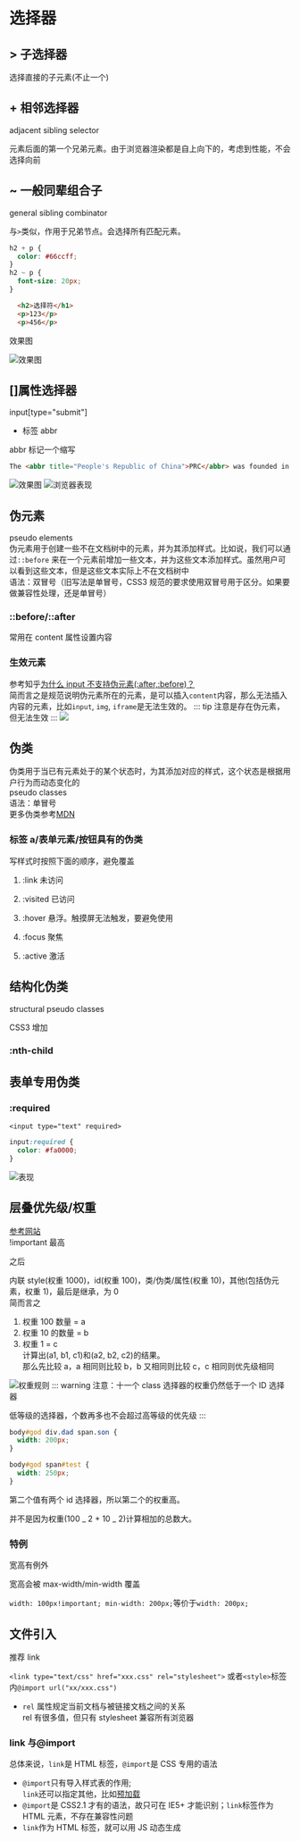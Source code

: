# 选择器

## > 子选择器

选择直接的子元素(不止一个)

## + 相邻选择器

adjacent sibling selector

元素后面的第一个兄弟元素。由于浏览器渲染都是自上向下的，考虑到性能，不会选择向前

## ~ 一般同辈组合子

general sibling combinator

与`>`类似，作用于兄弟节点。会选择所有匹配元素。

```css
h2 + p {
  color: #66ccff;
}
h2 ~ p {
  font-size: 20px;
}
```

```html
  <h2>选择符</h1>
  <p>123</p>
  <p>456</p>
```

效果图

![效果图](../images/f2e8c1dc33947c0e774d532a5f05a06d.png)

## []属性选择器

input[type="submit"]

- 标签 abbr

abbr 标记一个缩写

```html
The <abbr title="People's Republic of China">PRC</abbr> was founded in 1949.
```

![效果图](../images/b945de9edc499f32b059324e0eb61375.png)
![浏览器表现](../images/e37a5ce09c1ee0dc9a75eca2576bb92d.png)

## 伪元素

pseudo elements  
伪元素用于创建一些不在文档树中的元素，并为其添加样式。比如说，我们可以通过`::before` 来在一个元素前增加一些文本，并为这些文本添加样式。虽然用户可以看到这些文本，但是这些文本实际上不在文档树中  
语法：双冒号（旧写法是单冒号，CSS3 规范的要求使用双冒号用于区分。如果要做兼容性处理，还是单冒号）

### ::before/::after

常用在 content 属性设置内容

### 生效元素

参考知乎[为什么 input 不支持伪元素(:after,:before)？](https://www.zhihu.com/question/21296044/answer/27011625)  
简而言之是规范说明伪元素所在的元素，是可以插入`content`内容，那么无法插入内容的元素，比如`input`, `img`, `iframe`是无法生效的。
::: tip
注意是存在伪元素，但无法生效
:::
![](../images/pesdo_element.jpg)

## 伪类

伪类用于当已有元素处于的某个状态时，为其添加对应的样式，这个状态是根据用户行为而动态变化的  
pseudo classes  
语法：单冒号  
更多伪类参考[MDN](https://developer.mozilla.org/zh-CN/docs/Web/CSS/Pseudo-classes)

### 标签 a/表单元素/按钮具有的伪类

写样式时按照下面的顺序，避免覆盖

1.  :link 未访问

2.  :visited 已访问

3.  :hover 悬浮。触摸屏无法触发，要避免使用

4.  :focus 聚焦

5.  :active 激活

## 结构化伪类

structural pseudo classes

CSS3 增加

### :nth-child

## 表单专用伪类

### :required

`<input type="text" required>`

```css
input:required {
  color: #fa0000;
}
```

![表现](../images/ebf0ab96276f201597e464f2b1817dd8.png)

## 层叠优先级/权重

[参考网站](https://juejin.im/post/5ce607a7e51d454f6f16eb3d)  
!important 最高

之后

内联 style(权重 1000)，id(权重 100)，类/伪类/属性(权重 10)，其他(包括伪元素，权重 1)，最后是继承，为 0  
简而言之

1. 权重 100 数量 = a
2. 权重 10 的数量 = b
3. 权重 1 = c  
   计算出(a1, b1, c1)和(a2, b2, c2)的结果。  
   那么先比较 a，a 相同则比较 b，b 又相同则比较 c，c 相同则优先级相同

![权重规则](../images/f17a5fa6839e6883c8734b01f6616d22.png)
::: warning
注意：十一个 class 选择器的权重仍然低于一个 ID 选择器

低等级的选择器，个数再多也不会超过高等级的优先级
:::

```css
body#god div.dad span.son {
  width: 200px;
}

body#god span#test {
  width: 250px;
}
```

第二个值有两个 id 选择器，所以第二个的权重高。

并不是因为权重(100 _ 2 + 10 _ 2)计算相加的总数大。

### 特例

宽高有例外

宽高会被 max-width/min-width 覆盖

`width: 100px!important; min-width: 200px;`等价于`width: 200px;`

## 文件引入

推荐 link

`<link type="text/css" href="xxx.css" rel="stylesheet">`
或者`<style>`标签内`@import url("xx/xxx.css")`

- `rel` 属性规定当前文档与被链接文档之间的关系  
  rel 有很多值，但只有 stylesheet 兼容所有浏览器

### link 与@import

总体来说，`link`是 HTML 标签，`@import`是 CSS 专用的语法

- `@import`只有导入样式表的作用;  
  `link`还可以指定其他，比如[预加载](../network/50_performance.md#资源预加载)
- `@import`是 CSS2.1 才有的语法，故只可在 IE5+ 才能识别；`link`标签作为 HTML 元素，不存在兼容性问题
- `link`作为 HTML 标签，就可以用 JS 动态生成
